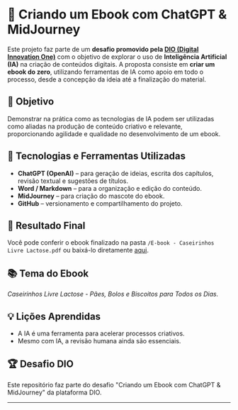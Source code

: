 # 📘 Criando um Ebook com ChatGPT & MidJourney

Este projeto faz parte de um **desafio promovido pela [DIO (Digital Innovation One)](https://www.dio.me/)** com o objetivo de explorar o uso de **Inteligência Artificial (IA)** na criação de conteúdos digitais. A proposta consiste em **criar um ebook do zero**, utilizando ferramentas de IA como apoio em todo o processo, desde a concepção da ideia até a finalização do material.

## 🚀 Objetivo

Demonstrar na prática como as tecnologias de IA podem ser utilizadas como aliadas na produção de conteúdo criativo e relevante, proporcionando agilidade e qualidade no desenvolvimento de um ebook.

## 🧠 Tecnologias e Ferramentas Utilizadas

* **ChatGPT (OpenAI)** – para geração de ideias, escrita dos capítulos, revisão textual e sugestões de títulos.
* **Word / Markdown** – para a organização e edição do conteúdo.
* **MidJourney** – para criação do mascote do ebook.
* **GitHub** – versionamento e compartilhamento do projeto.

## 📎 Resultado Final

Você pode conferir o ebook finalizado na pasta `/E-book - Caseirinhos Livre Lactose.pdf` ou baixá-lo diretamente [aqui](https://github.com/vivian-ui/e-book-caseirinhos-livre-lactose/blob/main/E-book%20-%20Caseirinhos%20Livre%20Lactose.pdf).

## 📚 Tema do Ebook

*Caseirinhos Livre Lactose - Pães, Bolos e Biscoitos para Todos os Dias.*

## 💡 Lições Aprendidas

* A IA é uma ferramenta para acelerar processos criativos.
* Mesmo com IA, a revisão humana ainda são essenciais.

## 🏆 Desafio DIO

Este repositório faz parte do desafio "Criando um Ebook com ChatGPT & MidJourney" da plataforma DIO.

---
